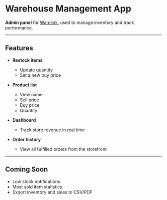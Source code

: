 # Warehouse Management App

**Admin panel** for [Warelink](https://github.com/ViCS69/WareLink), used to manage inventory and track performance.

---

## Features

- **Restock items**
  - Update quantity  
  - Set a new buy price  

- **Product list**
  - View name  
  - Sell price  
  - Buy price  
  - Quantity  

- **Dashboard**
  - Track store revenue in real time  

- **Order history**
  - View all fulfilled orders from the storefront  

---

## Coming Soon

- Low stock notifications  
- Most sold item statistics  
- Export inventory and sales to CSV/PDF  

